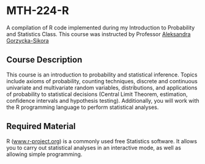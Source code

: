 # MTH-224-R
A compilation of R code implemented during my Introduction to Probability and Statistics Class. This course was instructed by Professor [Aleksandra Gorzycka-Sikora](https://www.linkedin.com/in/aleksandra-gorzycka-sikora-14291a138)

## Course Description
This course is an introduction to probability and statistical inference. Topics include axioms of probability, counting techniques, discrete and continuous univariate and multivariate random variables, distributions, and applications of probability to statistical decisions (Central Limit Theorem, estimation, confidence intervals and hypothesis testing). Additionally, you will work with the R programming language to perform statistical analyses.

## Required Material 
R (www.r-project.org) is a commonly used free Statistics software. It allows you to carry out statistical analyses in an interactive mode, as well as allowing simple programming.

